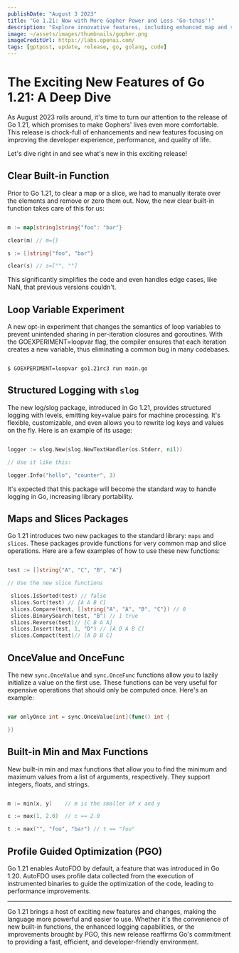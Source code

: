 ```yaml
---
publishDate: "August 3 2023"
title: "Go 1.21: Now with More Gopher Power and Less 'Go-tchas'!"
description: "Explore innovative features, including enhanced map and slice operations, structured logging..."
image: ~/assets/images/thumbnails/gopher.png
imageCreditUrl: https://labs.openai.com/
tags: [gptpost, update, release, go, golang, code]
---
```


# The Exciting New Features of Go 1.21: A Deep Dive

As August 2023 rolls around, it's time to turn our attention to the release of Go 1.21, which promises to make Gophers' lives even more comfortable. This release is chock-full of enhancements and new features focusing on improving the developer experience, performance, and quality of life.

Let's dive right in and see what's new in this exciting release!

## Clear Built-in Function

Prior to Go 1.21, to clear a map or a slice, we had to manually iterate over the elements and remove or zero them out. Now, the new clear built-in function takes care of this for us:

```go

m := map[string]string{"foo": "bar"}

clear(m) // m={}

s := []string{"foo", "bar"}

clear(s) // s=["", ""]

```

This significantly simplifies the code and even handles edge cases, like NaN, that previous versions couldn't.

## Loop Variable Experiment

A new opt-in experiment that changes the semantics of loop variables to prevent unintended sharing in per-iteration closures and goroutines. With the GOEXPERIMENT=loopvar flag, the compiler ensures that each iteration creates a new variable, thus eliminating a common bug in many codebases.

```shell

$ GOEXPERIMENT=loopvar go1.21rc3 run main.go

```

## Structured Logging with `slog`

The new log/slog package, introduced in Go 1.21, provides structured logging with levels, emitting key=value pairs for machine processing. It's flexible, customizable, and even allows you to rewrite log keys and values on the fly. Here is an example of its usage:

```go

logger := slog.New(slog.NewTextHandler(os.Stderr, nil))

// Use it like this:

logger.Info("hello", "counter", 3)

```

It's expected that this package will become the standard way to handle logging in Go, increasing library portability.

## Maps and Slices Packages

Go 1.21 introduces two new packages to the standard library: `maps` and `slices`. These packages provide functions for very common map and slice operations. Here are a few examples of how to use these new functions:

```go

test := []string{"A", "C", "B", "A"}

// Use the new slice functions

 slices.IsSorted(test) // false
 slices.Sort(test) // [A A B C]
 slices.Compare(test, []string{"A", "A", "B", "C"}) // 0
 slices.BinarySearch(test, "B") // 1 true
 slices.Reverse(test)// [C B A A]
 slices.Insert(test, 1, "D") // [A D A B C]
 slices.Compact(test)// [A D B C]
```

## OnceValue and OnceFunc

The new `sync.OnceValue` and `sync.OnceFunc` functions allow you to lazily initialize a value on the first use. These functions can be very useful for expensive operations that should only be computed once. Here's an example:

```go

var onlyOnce int = sync.OnceValue[int](func() int {

})

```

## Built-in Min and Max Functions

New built-in min and max functions that allow you to find the minimum and maximum values from a list of arguments, respectively. They support integers, floats, and strings.

```go

m := min(x, y)    // m is the smaller of x and y

c := max(1, 2.0)  // c == 2.0

t := max("", "foo", "bar") // t == "foo"

```

## Profile Guided Optimization (PGO)

Go 1.21 enables AutoFDO by default, a feature that was introduced in Go 1.20. AutoFDO uses profile data collected from the execution of instrumented binaries to guide the optimization of the code, leading to performance improvements.

---

Go 1.21 brings a host of exciting new features and changes, making the language more powerful and easier to use. Whether it's the convenience of new built-in functions, the enhanced logging capabilities, or the improvements brought by PGO, this new release reaffirms Go's commitment to providing a fast, efficient, and developer-friendly environment.
